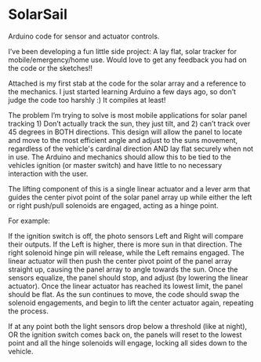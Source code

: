 # SolarSail
Arduino code for sensor and actuator controls.

I’ve been developing a fun little side project: A lay flat, solar tracker for mobile/emergency/home use. Would love to get any feedback you had on the code or the sketches!!

Attached is my first stab at the code for the solar array and a reference to the mechanics. I just started learning Arduino a few days ago, so don’t judge the code too harshly :) It compiles at least!

The problem I’m trying to solve is most mobile applications for solar panel tracking 1) Don’t actually track the sun, they just tilt, and 2) can’t track over 45 degrees in BOTH directions. This design will allow the panel to locate and move to the most efficient angle and adjust to the suns movement, regardless of the vehicle's cardinal direction AND lay flat securely when not in use. The Arduino and mechanics should allow this to be tied to the vehicles ignition (or master switch) and have little to no necessary interaction with the user.

The lifting component of this is a single linear actuator and a lever arm that guides the center pivot point of the solar panel array up while either the left or right push/pull solenoids are engaged, acting as a hinge point. 

For example:

If the ignition switch is off, the photo sensors Left and Right will compare their outputs. If the Left is higher, there is more sun in that direction. The right solenoid hinge pin will release, while the Left remains engaged. The linear actuator will then push the center pivot point of the panel array straight up, causing the panel array to angle towards the sun. Once the sensors equalize, the panel should stop, and adjust (by lowering the linear actuator). Once the linear actuator has reached its lowest limit, the panel should be flat. As the sun continues to move, the code should swap the solenoid engagements, and begin to lift the center actuator again, repeating the process.

If at any point both the light sensors drop below a threshold (like at night), OR the ignition switch comes back on, the panels will reset to the lowest point and all the hinge solenoids will engage, locking all sides down to the vehicle.

